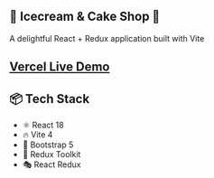 ## 🍦 Icecream & Cake Shop 🍰

A delightful React + Redux application built with Vite

## [Vercel Live Demo]()

## 📦 Tech Stack

- ⚛️ React 18
- 🔥 Vite 4
- 🎨 Bootstrap 5
- 🔄 Redux Toolkit
- 🎭 React Redux
